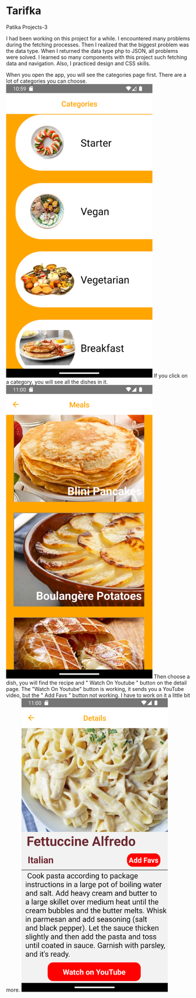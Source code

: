 # Tarifka
 Patika Projects-3

I had been working on this project for a while. I encountered many problems during the fetching processes. Then I realized that the biggest problem was the data type. When I returned the data type php to JSON, all problems were solved. 
I learned so many components with this project such fetching data and navigation. Also, I practiced design and CSS skills.

When you open the app, you will see the categories page first. There are a lot of categories you can choose. 
<img src="src/ScreenShots/Screenshot_1707130753.png" height="800">
If you click on a category, you will see all the dishes in it.
<img src="src/ScreenShots/Screenshot_1707130813.png" height="800">
Then choose a dish, you will find the recipe and " Watch On Youtube " button on the detail page. The "Watch On Youtube" button is working, it sends you a YouTube video, but the " Add Favs " button not working. I have to work on it a little bit more.
<img src="src/ScreenShots/Screenshot_1707130832.png" height="800">
